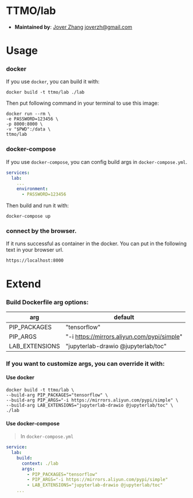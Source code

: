 # TTMO/lab

- **Maintained by**:
    [Jover Zhang](https://www.joverzhang.com) <joverzh@gmail.com>

# Usage

### docker
If you use `docker`, you can build it with:
```shell script
docker build -t ttmo/lab ./lab
```

Then put following command in your terminal to use this image:
```shell script
docker run --rm \
-e PASSWORD=123456 \
-p 8000:8000 \
-v "$PWD":/data \
ttmo/lab
```

### docker-compose
If you use `docker-compose`, you can config build args in `docker-compose.yml`.
```yaml
services:
  lab:
    ...
    environment:
      - PASSWORD=123456
```
Then build and run it with:
```shell script
docker-compose up
```

### connect by the browser.
If it runs successful as container in the docker. You can put in the following text in your browser url.
```http request
https://localhost:8000
```

# Extend

### Build Dockerfile arg options:
| arg | default |
| --- | ------- |
| PIP_PACKAGES | "tensorflow" |  
| PIP_ARGS | "-i https://mirrors.aliyun.com/pypi/simple" |  
| LAB_EXTENSIONS | "jupyterlab-drawio @jupyterlab/toc" |

### If you want to customize args, you can override it with:

#### Use docker
```shell script
docker build -t ttmo/lab \
--build-arg PIP_PACKAGES="tensorflow" \
--build-arg PIP_ARGS="-i https://mirrors.aliyun.com/pypi/simple" \
--build-arg LAB_EXTENSIONS="jupyterlab-drawio @jupyterlab/toc" \
./lab
```
#### Use docker-compose
> In `docker-compose.yml`
```yaml
service:
  lab:
    build:
      context: ./lab
      args:
        - PIP_PACKAGES="tensorflow"
        - PIP_ARGS="-i https://mirrors.aliyun.com/pypi/simple"
        - LAB_EXTENSIONS="jupyterlab-drawio @jupyterlab/toc"
    ...
```
